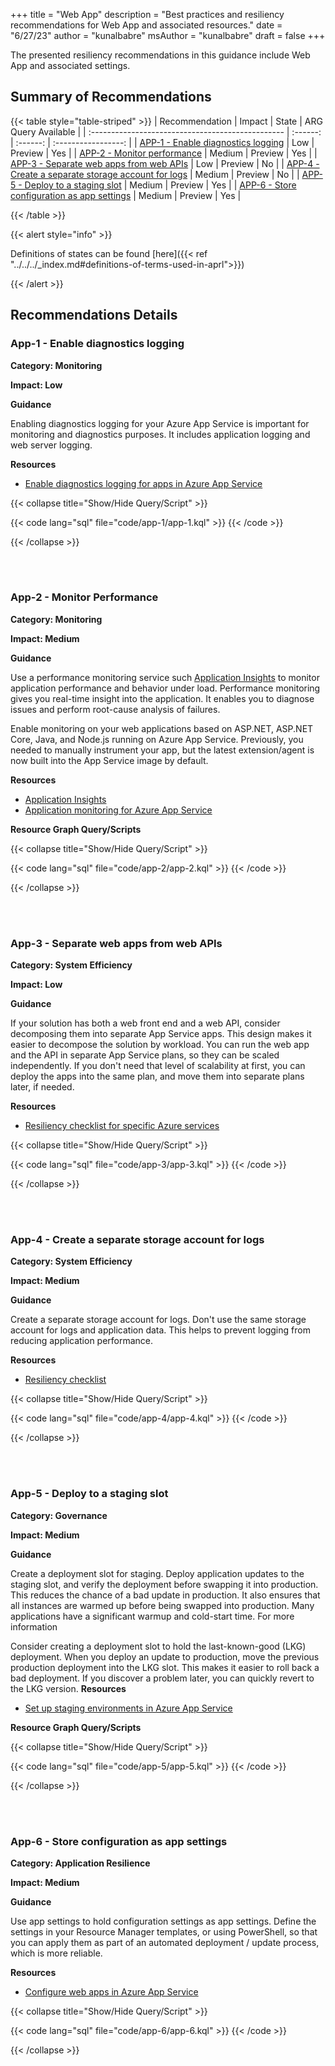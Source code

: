 +++
title = "Web App"
description = "Best practices and resiliency recommendations for Web App and associated resources."
date = "6/27/23"
author = "kunalbabre"
msAuthor = "kunalbabre"
draft = false
+++

The presented resiliency recommendations in this guidance include Web App and associated settings.

## Summary of Recommendations

{{< table style="table-striped" >}}
| Recommendation | Impact | State | ARG Query Available |
| :------------------------------------------------ | :------: | :------: | :-----------------: |
| [APP-1 - Enable diagnostics logging](#app-1---enable-diagnostics-logging) | Low | Preview | Yes |
| [APP-2 - Monitor performance](#app-2---monitor-performance) | Medium | Preview | Yes |
| [APP-3 - Separate web apps from web APIs](#app-3---separate-web-apps-from-web-apis) | Low | Preview | No |
| [APP-4 - Create a separate storage account for logs](#app-4---create-a-separate-storage-account-for-logs) | Medium | Preview | No |
| [APP-5 - Deploy to a staging slot](#app-5---deploy-to-a-staging-slot) | Medium | Preview | Yes |
| [APP-6 - Store configuration as app settings](#app-6---store-configuration-as-app-settings) | Medium | Preview | Yes |

{{< /table >}}

{{< alert style="info" >}}

Definitions of states can be found [here]({{< ref "../../../_index.md#definitions-of-terms-used-in-aprl">}})

{{< /alert >}}

## Recommendations Details

### App-1 - Enable diagnostics logging

**Category: Monitoring**

**Impact: Low**

**Guidance**

Enabling diagnostics logging for your Azure App Service is important for monitoring and diagnostics purposes. It includes application logging and web server logging.

**Resources**

- [Enable diagnostics logging for apps in Azure App Service](https://learn.microsoft.com/azure/app-service/troubleshoot-diagnostic-logs)

{{< collapse title="Show/Hide Query/Script" >}}

{{< code lang="sql" file="code/app-1/app-1.kql" >}} {{< /code >}}

{{< /collapse >}}

<br><br>

### App-2 - Monitor Performance

**Category: Monitoring**

**Impact: Medium**

**Guidance**

Use a performance monitoring service such [Application Insights](https://learn.microsoft.com/azure/application-insights/app-insights-overview) to monitor application performance and behavior under load. Performance monitoring gives you real-time insight into the application. It enables you to diagnose issues and perform root-cause analysis of failures.

Enable monitoring on your web applications based on ASP.NET, ASP.NET Core, Java, and Node.js running on Azure App Service. Previously, you needed to manually instrument your app, but the latest extension/agent is now built into the App Service image by default.

**Resources**

- [Application Insights](https://learn.microsoft.com/azure/application-insights/app-insights-overview)
- [Application monitoring for Azure App Service](https://learn.microsoft.com/azure/azure-monitor/app/azure-web-apps)

**Resource Graph Query/Scripts**

{{< collapse title="Show/Hide Query/Script" >}}

{{< code lang="sql" file="code/app-2/app-2.kql" >}} {{< /code >}}

{{< /collapse >}}

<br><br>

### App-3 - Separate web apps from web APIs

**Category: System Efficiency**

**Impact: Low**

**Guidance**

If your solution has both a web front end and a web API, consider decomposing them into separate App Service apps. This design makes it easier to decompose the solution by workload. You can run the web app and the API in separate App Service plans, so they can be scaled independently. If you don't need that level of scalability at first, you can deploy the apps into the same plan, and move them into separate plans later, if needed.

**Resources**

- [Resiliency checklist for specific Azure services](https://learn.microsoft.com/azure/architecture/checklist/resiliency-per-service#app-service)

{{< collapse title="Show/Hide Query/Script" >}}

{{< code lang="sql" file="code/app-3/app-3.kql" >}} {{< /code >}}

{{< /collapse >}}

<br><br>

### App-4 - Create a separate storage account for logs

**Category: System Efficiency**

**Impact: Medium**

**Guidance**

Create a separate storage account for logs. Don't use the same storage account for logs and application data. This helps to prevent logging from reducing application performance.

**Resources**

- [Resiliency checklist](https://learn.microsoft.com/azure/architecture/checklist/resiliency-per-service#app-service)

{{< collapse title="Show/Hide Query/Script" >}}

{{< code lang="sql" file="code/app-4/app-4.kql" >}} {{< /code >}}

{{< /collapse >}}

<br><br>

### App-5 - Deploy to a staging slot

**Category: Governance**

**Impact: Medium**

**Guidance**

Create a deployment slot for staging. Deploy application updates to the staging slot, and verify the deployment before swapping it into production. This reduces the chance of a bad update in production. It also ensures that all instances are warmed up before being swapped into production. Many applications have a significant warmup and cold-start time. For more information

Consider creating a deployment slot to hold the last-known-good (LKG) deployment. When you deploy an update to production, move the previous production deployment into the LKG slot. This makes it easier to roll back a bad deployment. If you discover a problem later, you can quickly revert to the LKG version.
**Resources**

- [Set up staging environments in Azure App Service](https://learn.microsoft.com/azure/app-service-web/web-sites-staged-publishing)

**Resource Graph Query/Scripts**

{{< collapse title="Show/Hide Query/Script" >}}

{{< code lang="sql" file="code/app-5/app-5.kql" >}} {{< /code >}}

{{< /collapse >}}

<br><br>

### App-6 - Store configuration as app settings

**Category: Application Resilience**

**Impact: Medium**

**Guidance**

Use app settings to hold configuration settings as app settings. Define the settings in your Resource Manager templates, or using PowerShell, so that you can apply them as part of an automated deployment / update process, which is more reliable.

**Resources**

- [Configure web apps in Azure App Service](https://learn.microsoft.com/azure/app-service-web/web-sites-configure)

{{< collapse title="Show/Hide Query/Script" >}}

{{< code lang="sql" file="code/app-6/app-6.kql" >}} {{< /code >}}

{{< /collapse >}}

<br><br>
